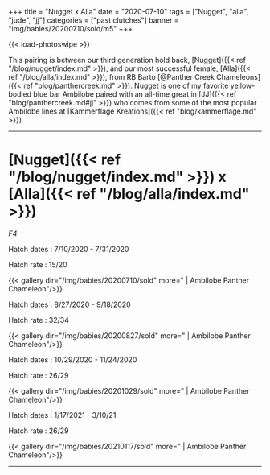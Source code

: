+++
title = "Nugget x Alla"
date = "2020-07-10"
tags = ["Nugget", "alla", "jude", "jj"]
categories = ["past clutches"]
banner = "img/babies/20200710/sold/m5"
+++

{{< load-photoswipe >}}

This pairing is between our third generation hold back, [Nugget]({{< ref "/blog/nugget/index.md" >}}), and our most successful female, [Alla]({{< ref "/blog/alla/index.md" >}}), from RB Barto [@Panther Creek Chameleons]({{< ref "blog/panthercreek.md" >}}). Nugget is one of my favorite yellow-bodied blue bar Ambilobe paired with an all-time great in [JJ]({{< ref "blog/panthercreek.md#jj" >}}) who comes from some of the most popular Ambilobe lines at [Kammerflage Kreations]({{< ref "blog/kammerflage.md" >}}).

---

# [Nugget]({{< ref "/blog/nugget/index.md" >}}) x [Alla]({{< ref "/blog/alla/index.md" >}})
*F4*

Hatch dates
: 7/10/2020 - 7/31/2020

Hatch rate
: 15/20

{{< gallery dir="/img/babies/20200710/sold" more=" | Ambilobe Panther Chameleon"/>}}

Hatch dates
: 8/27/2020 - 9/18/2020

Hatch rate
: 32/34

{{< gallery dir="/img/babies/20200827/sold" more=" | Ambilobe Panther Chameleon"/>}}

Hatch dates
: 10/29/2020 - 11/24/2020

Hatch rate
: 26/29

{{< gallery dir="/img/babies/20201029/sold" more=" | Ambilobe Panther Chameleon"/>}}

Hatch dates
: 1/17/2021 - 3/10/21

Hatch rate
: 26/29

{{< gallery dir="/img/babies/20210117/sold" more=" | Ambilobe Panther Chameleon"/>}}

<hr>